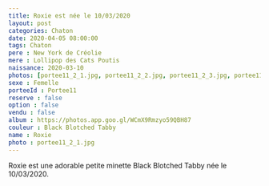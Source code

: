 ```yaml
---
title: Roxie est née le 10/03/2020
layout: post
categories: Chaton
date: 2020-04-05 08:00:00
tags: Chaton
pere : New York de Créolie
mere : Lollipop des Cats Poutis
naissance: 2020-03-10
photos: [portee11_2_1.jpg, portee11_2_2.jpg, portee11_2_3.jpg, portee11_2_4.jpg, portee11_2_5.jpg]
sexe : Femelle
porteeId : Portee11
reserve : false
option : false
vendu : false
album : https://photos.app.goo.gl/WCmX9Rmzyo59QBH87
couleur : Black Blotched Tabby
name : Roxie
photo : portee11_2_1.jpg
---
```


Roxie est une adorable petite minette Black Blotched Tabby née le 10/03/2020.
